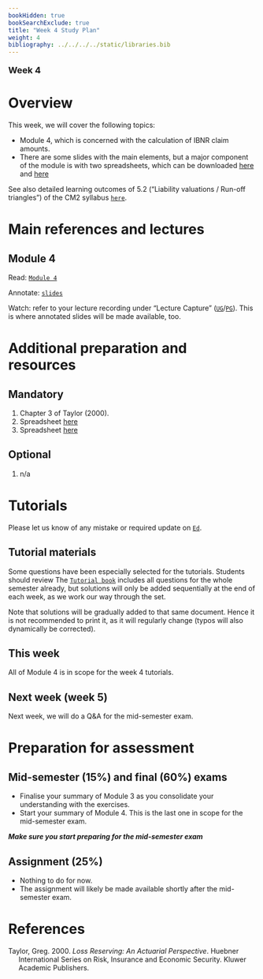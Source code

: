 ```yaml
---
bookHidden: true
bookSearchExclude: true
title: "Week 4 Study Plan"
weight: 4
bibliography: ../../../../static/libraries.bib
---
```


<p style="font-size:18px;font-weight:bold;">
Week 4
</p>

# Overview

This week, we will cover the following topics:

- Module 4, which is concerned with the calculation of IBNR claim amounts.
- There are some slides with the main elements, but a major component of the module is with two spreadsheets, which can be downloaded [here](https://canvas.lms.unimelb.edu.au/courses/191080/modules/items/5080918) and [here](https://canvas.lms.unimelb.edu.au/courses/191080/modules/items/5080919)

See also detailed learning outcomes of 5.2 (“Liability valuations / Run-off triangles”) of the CM2 syllabus [`here`](../../0-subject-guide/SILO).

# Main references and lectures

## Module 4

Read: [`Module 4`](../../2-reserving/m4-reserving-claim-amounts/)

Annotate: [`slides`](../../../output/23-Top-M4-lec.pdf)

Watch: refer to your lecture recording under “Lecture Capture” ([`UG`](https://canvas.lms.unimelb.edu.au/courses/153686/external_tools/701)/[`PG`](https://canvas.lms.unimelb.edu.au/courses/154246/external_tools/701)). This is where annotated slides will be made available, too.

# Additional preparation and resources

## Mandatory

1.  Chapter 3 of Taylor (2000).
2.  Spreadsheet [here](https://canvas.lms.unimelb.edu.au/courses/191080/modules/items/5080918)
3.  Spreadsheet [here](https://canvas.lms.unimelb.edu.au/courses/191080/modules/items/5080919)

## Optional

1.  n/a

# Tutorials

Please let us know of any mistake or required update on [`Ed`](https://canvas.lms.unimelb.edu.au/courses/191080/external_tools/5837?display=borderless).

## Tutorial materials

Some questions have been especially selected for the tutorials. Students should review The [`Tutorial book`]() includes all questions for the whole semester already, but solutions will only be added sequentially at the end of each week, as we work our way through the set.

Note that solutions will be gradually added to that same document. Hence it is not recommended to print it, as it will regularly change (typos will also dynamically be corrected).

## This week

All of Module 4 is in scope for the week 4 tutorials.

<!-- Here is the recording available for Week 4 from William: -->
<!--  -->
<!-- <iframe height="420" width="640" allowfullscreen frameborder=0 src="https://echo360.net.au/media/55dbe360-7d90-4fd7-af2d-c204d24c5830/public?autoplay=false&automute=false"></iframe> -->
<!--  -->
<!-- Here is the recording available for Week 4 from Eric: -->
<!--  -->
<!-- <iframe height="420" width="640" allowfullscreen frameborder=0 src="https://echo360.net.au/media/decc70d6-0e19-49a0-b6ea-e4baf6274fa7/public?autoplay=false&automute=false"></iframe> -->
<!--  -->
<!-- <p style="font-size:10px;color: rgb(252, 156, 249);"> If you wish to watch the embedded videos from Lecture Capture, you need to have logged in and <a href="https://canvas.lms.unimelb.edu.au/courses/145406/external_tools/701">entered Lecture Capture</a> via Canvas once for each session. This is to restrict access to students enrolled at the University of Melbourne only. </p> -->

## Next week (week 5)

Next week, we will do a Q&A for the mid-semester exam.

# Preparation for assessment

## Mid-semester (15%) and final (60%) exams

<!-- install.packages("devtools") -->
<!-- devtools::install_github("hadley/emo") -->

- Finalise your summary of Module 3 as you consolidate your understanding with the exercises.
- Start your summary of Module 4. This is the last one in scope for the mid-semester exam.

***Make sure you start preparing for the mid-semester exam***

## Assignment (25%)

- Nothing to do for now.
- The assignment will likely be made available shortly after the mid-semester exam.

# References

<div id="refs" class="references csl-bib-body hanging-indent" entry-spacing="0">

<div id="ref-Tay00" class="csl-entry">

Taylor, Greg. 2000. *Loss Reserving: An Actuarial Perspective*. Huebner International Series on Risk, Insurance and Economic Security. Kluwer Academic Publishers.

</div>

</div>
